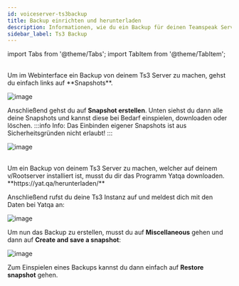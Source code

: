```yaml
---
id: voiceserver-ts3backup
title: Backup einrichten und herunterladen
description: Informationen, wie du ein Backup für deinen Teamspeak Server von ZAP-Hosting einrichten und herunterladen kannst - ZAP-Hosting.com Dokumentation
sidebar_label: Ts3 Backup
---
```



import Tabs from '@theme/Tabs';
import TabItem from '@theme/TabItem';

<Tabs>
<TabItem value="Webinterface" label="Webinterface">
<br/>
Um im Webinterface ein Backup von deinem Ts3 Server zu machen, gehst du einfach links auf **Snapshots**.

![image](https://user-images.githubusercontent.com/13604413/159177305-ec17ce4e-42da-4669-a54c-3b9ea7aef2e4.png)

Anschließend gehst du auf **Snapshot erstellen**. Unten siehst du dann alle deine Snapshots und kannst diese bei Bedarf einspielen, downloaden oder löschen.
:::info
Info: Das Einbinden eigener Snapshots ist aus Sicherheitsgründen nicht erlaubt!
:::

![image](https://user-images.githubusercontent.com/13604413/159177311-8b87f8d4-b8ed-41dd-9a77-ca84886da311.png)


</TabItem>
<TabItem value="v/Rootserver" label="v/Rootserver">
<br/>
Um ein Backup von deinem Ts3 Server zu machen, welcher auf deinem v/Rootserver installiert ist, musst du dir das Programm Yatqa downloaden. **https://yat.qa/herunterladen/**

Anschließend rufst du deine Ts3 Instanz auf und meldest dich mit den Daten bei Yatqa an: 

![image](https://user-images.githubusercontent.com/13604413/159177323-172ee599-9091-41c3-b44e-95b9533b928d.png)

Um nun das Backup zu erstellen, musst du auf **Miscellaneous** gehen und dann auf **Create and save a snapshot**:

![image](https://user-images.githubusercontent.com/13604413/159177326-da70288f-aeb9-497d-b870-4768ec710768.png)

Zum Einspielen eines Backups kannst du dann einfach auf **Restore snapshot** gehen.

</TabItem>
</Tabs>
